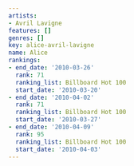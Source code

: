 ```yaml
---
artists:
- Avril Lavigne
features: []
genres: []
key: alice-avril-lavigne
name: Alice
rankings:
- end_date: '2010-03-26'
  rank: 71
  ranking_list: Billboard Hot 100
  start_date: '2010-03-20'
- end_date: '2010-04-02'
  rank: 71
  ranking_list: Billboard Hot 100
  start_date: '2010-03-27'
- end_date: '2010-04-09'
  rank: 95
  ranking_list: Billboard Hot 100
  start_date: '2010-04-03'
---
```


